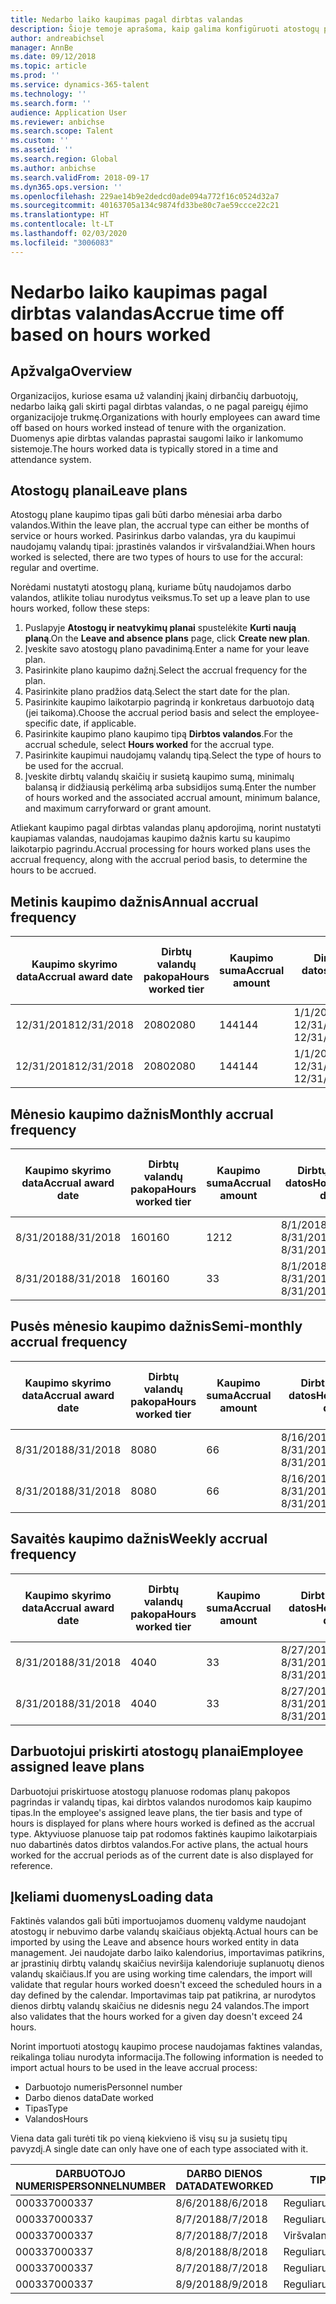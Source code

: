 ```yaml
---
title: Nedarbo laiko kaupimas pagal dirbtas valandas
description: Šioje temoje aprašoma, kaip galima konfigūruoti atostogų planus, kad būtų galima kaupti laiko nedarbo laiką pagal dirbtas valandas.
author: andreabichsel
manager: AnnBe
ms.date: 09/12/2018
ms.topic: article
ms.prod: ''
ms.service: dynamics-365-talent
ms.technology: ''
ms.search.form: ''
audience: Application User
ms.reviewer: anbichse
ms.search.scope: Talent
ms.custom: ''
ms.assetid: ''
ms.search.region: Global
ms.author: anbichse
ms.search.validFrom: 2018-09-17
ms.dyn365.ops.version: ''
ms.openlocfilehash: 229ae14b9e2dedcd0ade094a772f16c0524d32a7
ms.sourcegitcommit: 40163705a134c9874fd33be80c7ae59ccce22c21
ms.translationtype: HT
ms.contentlocale: lt-LT
ms.lasthandoff: 02/03/2020
ms.locfileid: "3006083"
---
```

# <a name="accrue-time-off-based-on-hours-worked"></a><span data-ttu-id="b5ad7-103">Nedarbo laiko kaupimas pagal dirbtas valandas</span><span class="sxs-lookup"><span data-stu-id="b5ad7-103">Accrue time off based on hours worked</span></span>

## <a name="overview"></a><span data-ttu-id="b5ad7-104">Apžvalga</span><span class="sxs-lookup"><span data-stu-id="b5ad7-104">Overview</span></span>

<span data-ttu-id="b5ad7-105">Organizacijos, kuriose esama už valandinį įkainį dirbančių darbuotojų, nedarbo laiką gali skirti pagal dirbtas valandas, o ne pagal pareigų ėjimo organizacijoje trukmę.</span><span class="sxs-lookup"><span data-stu-id="b5ad7-105">Organizations with hourly employees can award time off based on hours worked instead of tenure with the organization.</span></span> <span data-ttu-id="b5ad7-106">Duomenys apie dirbtas valandas paprastai saugomi laiko ir lankomumo sistemoje.</span><span class="sxs-lookup"><span data-stu-id="b5ad7-106">The hours worked data is typically stored in a time and attendance system.</span></span> 

## <a name="leave-plans"></a><span data-ttu-id="b5ad7-107">Atostogų planai</span><span class="sxs-lookup"><span data-stu-id="b5ad7-107">Leave plans</span></span>

<span data-ttu-id="b5ad7-108">Atostogų plane kaupimo tipas gali būti darbo mėnesiai arba darbo valandos.</span><span class="sxs-lookup"><span data-stu-id="b5ad7-108">Within the leave plan, the accrual type can either be months of service or hours worked.</span></span> <span data-ttu-id="b5ad7-109">Pasirinkus darbo valandas, yra du kaupimui naudojamų valandų tipai: įprastinės valandos ir viršvalandžiai.</span><span class="sxs-lookup"><span data-stu-id="b5ad7-109">When hours worked is selected, there are two types of hours to use for the accural: regular and overtime.</span></span>

<span data-ttu-id="b5ad7-110">Norėdami nustatyti atostogų planą, kuriame būtų naudojamos darbo valandos, atlikite toliau nurodytus veiksmus.</span><span class="sxs-lookup"><span data-stu-id="b5ad7-110">To set up a leave plan to use hours worked, follow these steps:</span></span>

1. <span data-ttu-id="b5ad7-111">Puslapyje **Atostogų ir neatvykimų planai** spustelėkite **Kurti naują planą**.</span><span class="sxs-lookup"><span data-stu-id="b5ad7-111">On the **Leave and absence plans** page, click **Create new plan**.</span></span>
2. <span data-ttu-id="b5ad7-112">Įveskite savo atostogų plano pavadinimą.</span><span class="sxs-lookup"><span data-stu-id="b5ad7-112">Enter a name for your leave plan.</span></span>
3. <span data-ttu-id="b5ad7-113">Pasirinkite plano kaupimo dažnį.</span><span class="sxs-lookup"><span data-stu-id="b5ad7-113">Select the accrual frequency for the plan.</span></span>
5. <span data-ttu-id="b5ad7-114">Pasirinkite plano pradžios datą.</span><span class="sxs-lookup"><span data-stu-id="b5ad7-114">Select the start date for the plan.</span></span>
6. <span data-ttu-id="b5ad7-115">Pasirinkite kaupimo laikotarpio pagrindą ir konkretaus darbuotojo datą (jei taikoma).</span><span class="sxs-lookup"><span data-stu-id="b5ad7-115">Choose the accrual period basis and select the employee-specific date, if applicable.</span></span>
7. <span data-ttu-id="b5ad7-116">Pasirinkite kaupimo plano kaupimo tipą **Dirbtos valandos**.</span><span class="sxs-lookup"><span data-stu-id="b5ad7-116">For the accrual schedule, select **Hours worked** for the accrual type.</span></span>
8. <span data-ttu-id="b5ad7-117">Pasirinkite kaupimui naudojamų valandų tipą.</span><span class="sxs-lookup"><span data-stu-id="b5ad7-117">Select the type of hours to be used for the accrual.</span></span>
9. <span data-ttu-id="b5ad7-118">Įveskite dirbtų valandų skaičių ir susietą kaupimo sumą, minimalų balansą ir didžiausią perkėlimą arba subsidijos sumą.</span><span class="sxs-lookup"><span data-stu-id="b5ad7-118">Enter the number of hours worked and the associated accrual amount, minimum balance, and maximum carryforward or grant amount.</span></span>

<span data-ttu-id="b5ad7-119">Atliekant kaupimo pagal dirbtas valandas planų apdorojimą, norint nustatyti kaupiamas valandas, naudojamas kaupimo dažnis kartu su kaupimo laikotarpio pagrindu.</span><span class="sxs-lookup"><span data-stu-id="b5ad7-119">Accrual processing for hours worked plans uses the accrual frequency, along with the accrual period basis, to determine the hours to be accrued.</span></span>

## <a name="annual-accrual-frequency"></a><span data-ttu-id="b5ad7-120">Metinis kaupimo dažnis</span><span class="sxs-lookup"><span data-stu-id="b5ad7-120">Annual accrual frequency</span></span>

| <span data-ttu-id="b5ad7-121">Kaupimo skyrimo data</span><span class="sxs-lookup"><span data-stu-id="b5ad7-121">Accrual award date</span></span>    | <span data-ttu-id="b5ad7-122">Dirbtų valandų pakopa</span><span class="sxs-lookup"><span data-stu-id="b5ad7-122">Hours worked tier</span></span>    | <span data-ttu-id="b5ad7-123">Kaupimo suma</span><span class="sxs-lookup"><span data-stu-id="b5ad7-123">Accrual amount</span></span>        | <span data-ttu-id="b5ad7-124">Dirbtų valandų datos</span><span class="sxs-lookup"><span data-stu-id="b5ad7-124">Hours worked dates</span></span>   | <span data-ttu-id="b5ad7-125">Faktinės dirbtos valandos</span><span class="sxs-lookup"><span data-stu-id="b5ad7-125">Hours worked actuals</span></span>| <span data-ttu-id="b5ad7-126">Premija</span><span class="sxs-lookup"><span data-stu-id="b5ad7-126">Award</span></span>               |
| --------------------- | -------------------- | --------------------- | -------------------- |-------------------- |-------------------- |
| <span data-ttu-id="b5ad7-127">12/31/2018</span><span class="sxs-lookup"><span data-stu-id="b5ad7-127">12/31/2018</span></span>            | <span data-ttu-id="b5ad7-128">2080</span><span class="sxs-lookup"><span data-stu-id="b5ad7-128">2080</span></span>                 | <span data-ttu-id="b5ad7-129">144</span><span class="sxs-lookup"><span data-stu-id="b5ad7-129">144</span></span>                   | <span data-ttu-id="b5ad7-130">1/1/2018-12/31/2018</span><span class="sxs-lookup"><span data-stu-id="b5ad7-130">1/1/2018-12/31/2018</span></span>  | <span data-ttu-id="b5ad7-131">2085</span><span class="sxs-lookup"><span data-stu-id="b5ad7-131">2085</span></span>                | <span data-ttu-id="b5ad7-132">144</span><span class="sxs-lookup"><span data-stu-id="b5ad7-132">144</span></span>                 |        
| <span data-ttu-id="b5ad7-133">12/31/2018</span><span class="sxs-lookup"><span data-stu-id="b5ad7-133">12/31/2018</span></span>            | <span data-ttu-id="b5ad7-134">2080</span><span class="sxs-lookup"><span data-stu-id="b5ad7-134">2080</span></span>                 | <span data-ttu-id="b5ad7-135">144</span><span class="sxs-lookup"><span data-stu-id="b5ad7-135">144</span></span>                   | <span data-ttu-id="b5ad7-136">1/1/2018-12/31/2018</span><span class="sxs-lookup"><span data-stu-id="b5ad7-136">1/1/2018-12/31/2018</span></span>  | <span data-ttu-id="b5ad7-137">2000</span><span class="sxs-lookup"><span data-stu-id="b5ad7-137">2000</span></span>                | <span data-ttu-id="b5ad7-138">0</span><span class="sxs-lookup"><span data-stu-id="b5ad7-138">0</span></span>                 |


## <a name="monthly-accrual-frequency"></a><span data-ttu-id="b5ad7-139">Mėnesio kaupimo dažnis</span><span class="sxs-lookup"><span data-stu-id="b5ad7-139">Monthly accrual frequency</span></span>

| <span data-ttu-id="b5ad7-140">Kaupimo skyrimo data</span><span class="sxs-lookup"><span data-stu-id="b5ad7-140">Accrual award date</span></span>    | <span data-ttu-id="b5ad7-141">Dirbtų valandų pakopa</span><span class="sxs-lookup"><span data-stu-id="b5ad7-141">Hours worked tier</span></span>    | <span data-ttu-id="b5ad7-142">Kaupimo suma</span><span class="sxs-lookup"><span data-stu-id="b5ad7-142">Accrual amount</span></span>        | <span data-ttu-id="b5ad7-143">Dirbtų valandų datos</span><span class="sxs-lookup"><span data-stu-id="b5ad7-143">Hours worked dates</span></span>   | <span data-ttu-id="b5ad7-144">Faktinės dirbtos valandos</span><span class="sxs-lookup"><span data-stu-id="b5ad7-144">Hours worked actuals</span></span>| <span data-ttu-id="b5ad7-145">Premija</span><span class="sxs-lookup"><span data-stu-id="b5ad7-145">Award</span></span>               |
| --------------------- | -------------------- | --------------------- | -------------------- |-------------------- |-------------------- |
| <span data-ttu-id="b5ad7-146">8/31/2018</span><span class="sxs-lookup"><span data-stu-id="b5ad7-146">8/31/2018</span></span>             | <span data-ttu-id="b5ad7-147">160</span><span class="sxs-lookup"><span data-stu-id="b5ad7-147">160</span></span>                  | <span data-ttu-id="b5ad7-148">12</span><span class="sxs-lookup"><span data-stu-id="b5ad7-148">12</span></span>                    | <span data-ttu-id="b5ad7-149">8/1/2018-8/31/2018</span><span class="sxs-lookup"><span data-stu-id="b5ad7-149">8/1/2018-8/31/2018</span></span>   | <span data-ttu-id="b5ad7-150">184</span><span class="sxs-lookup"><span data-stu-id="b5ad7-150">184</span></span>                 | <span data-ttu-id="b5ad7-151">12</span><span class="sxs-lookup"><span data-stu-id="b5ad7-151">12</span></span>                  |        
| <span data-ttu-id="b5ad7-152">8/31/2018</span><span class="sxs-lookup"><span data-stu-id="b5ad7-152">8/31/2018</span></span>             | <span data-ttu-id="b5ad7-153">160</span><span class="sxs-lookup"><span data-stu-id="b5ad7-153">160</span></span>                  | <span data-ttu-id="b5ad7-154">3</span><span class="sxs-lookup"><span data-stu-id="b5ad7-154">3</span></span>                     | <span data-ttu-id="b5ad7-155">8/1/2018-8/31/2018</span><span class="sxs-lookup"><span data-stu-id="b5ad7-155">8/1/2018-8/31/2018</span></span>   | <span data-ttu-id="b5ad7-156">184</span><span class="sxs-lookup"><span data-stu-id="b5ad7-156">184</span></span>                 | <span data-ttu-id="b5ad7-157">3</span><span class="sxs-lookup"><span data-stu-id="b5ad7-157">3</span></span>                   |

## <a name="semi-monthly-accrual-frequency"></a><span data-ttu-id="b5ad7-158">Pusės mėnesio kaupimo dažnis</span><span class="sxs-lookup"><span data-stu-id="b5ad7-158">Semi-monthly accrual frequency</span></span>

| <span data-ttu-id="b5ad7-159">Kaupimo skyrimo data</span><span class="sxs-lookup"><span data-stu-id="b5ad7-159">Accrual award date</span></span>    | <span data-ttu-id="b5ad7-160">Dirbtų valandų pakopa</span><span class="sxs-lookup"><span data-stu-id="b5ad7-160">Hours worked tier</span></span>    | <span data-ttu-id="b5ad7-161">Kaupimo suma</span><span class="sxs-lookup"><span data-stu-id="b5ad7-161">Accrual amount</span></span>        | <span data-ttu-id="b5ad7-162">Dirbtų valandų datos</span><span class="sxs-lookup"><span data-stu-id="b5ad7-162">Hours worked dates</span></span>   | <span data-ttu-id="b5ad7-163">Faktinės dirbtos valandos</span><span class="sxs-lookup"><span data-stu-id="b5ad7-163">Hours worked actuals</span></span>| <span data-ttu-id="b5ad7-164">Premija</span><span class="sxs-lookup"><span data-stu-id="b5ad7-164">Award</span></span>               |
| --------------------- | -------------------- | --------------------- | -------------------- |-------------------- |-------------------- |
| <span data-ttu-id="b5ad7-165">8/31/2018</span><span class="sxs-lookup"><span data-stu-id="b5ad7-165">8/31/2018</span></span>             | <span data-ttu-id="b5ad7-166">80</span><span class="sxs-lookup"><span data-stu-id="b5ad7-166">80</span></span>                   | <span data-ttu-id="b5ad7-167">6</span><span class="sxs-lookup"><span data-stu-id="b5ad7-167">6</span></span>                     | <span data-ttu-id="b5ad7-168">8/16/2018-8/31/2018</span><span class="sxs-lookup"><span data-stu-id="b5ad7-168">8/16/2018-8/31/2018</span></span>  | <span data-ttu-id="b5ad7-169">81</span><span class="sxs-lookup"><span data-stu-id="b5ad7-169">81</span></span>                  | <span data-ttu-id="b5ad7-170">6</span><span class="sxs-lookup"><span data-stu-id="b5ad7-170">6</span></span>                  |        
| <span data-ttu-id="b5ad7-171">8/31/2018</span><span class="sxs-lookup"><span data-stu-id="b5ad7-171">8/31/2018</span></span>             | <span data-ttu-id="b5ad7-172">80</span><span class="sxs-lookup"><span data-stu-id="b5ad7-172">80</span></span>                   | <span data-ttu-id="b5ad7-173">6</span><span class="sxs-lookup"><span data-stu-id="b5ad7-173">6</span></span>                     | <span data-ttu-id="b5ad7-174">8/16/2018-8/31/2018</span><span class="sxs-lookup"><span data-stu-id="b5ad7-174">8/16/2018-8/31/2018</span></span>  | <span data-ttu-id="b5ad7-175">75</span><span class="sxs-lookup"><span data-stu-id="b5ad7-175">75</span></span>                  | <span data-ttu-id="b5ad7-176">0</span><span class="sxs-lookup"><span data-stu-id="b5ad7-176">0</span></span>                   |

## <a name="weekly-accrual-frequency"></a><span data-ttu-id="b5ad7-177">Savaitės kaupimo dažnis</span><span class="sxs-lookup"><span data-stu-id="b5ad7-177">Weekly accrual frequency</span></span>

| <span data-ttu-id="b5ad7-178">Kaupimo skyrimo data</span><span class="sxs-lookup"><span data-stu-id="b5ad7-178">Accrual award date</span></span>    | <span data-ttu-id="b5ad7-179">Dirbtų valandų pakopa</span><span class="sxs-lookup"><span data-stu-id="b5ad7-179">Hours worked tier</span></span>    | <span data-ttu-id="b5ad7-180">Kaupimo suma</span><span class="sxs-lookup"><span data-stu-id="b5ad7-180">Accrual amount</span></span>        | <span data-ttu-id="b5ad7-181">Dirbtų valandų datos</span><span class="sxs-lookup"><span data-stu-id="b5ad7-181">Hours worked dates</span></span>   | <span data-ttu-id="b5ad7-182">Faktinės dirbtos valandos</span><span class="sxs-lookup"><span data-stu-id="b5ad7-182">Hours worked actuals</span></span>| <span data-ttu-id="b5ad7-183">Premija</span><span class="sxs-lookup"><span data-stu-id="b5ad7-183">Award</span></span>               |
| --------------------- | -------------------- | --------------------- | -------------------- |-------------------- |-------------------- |
| <span data-ttu-id="b5ad7-184">8/31/2018</span><span class="sxs-lookup"><span data-stu-id="b5ad7-184">8/31/2018</span></span>             | <span data-ttu-id="b5ad7-185">40</span><span class="sxs-lookup"><span data-stu-id="b5ad7-185">40</span></span>                   | <span data-ttu-id="b5ad7-186">3</span><span class="sxs-lookup"><span data-stu-id="b5ad7-186">3</span></span>                     | <span data-ttu-id="b5ad7-187">8/27/2018-8/31/2018</span><span class="sxs-lookup"><span data-stu-id="b5ad7-187">8/27/2018-8/31/2018</span></span>  | <span data-ttu-id="b5ad7-188">42</span><span class="sxs-lookup"><span data-stu-id="b5ad7-188">42</span></span>                  | <span data-ttu-id="b5ad7-189">3</span><span class="sxs-lookup"><span data-stu-id="b5ad7-189">3</span></span>                  |        
| <span data-ttu-id="b5ad7-190">8/31/2018</span><span class="sxs-lookup"><span data-stu-id="b5ad7-190">8/31/2018</span></span>             | <span data-ttu-id="b5ad7-191">40</span><span class="sxs-lookup"><span data-stu-id="b5ad7-191">40</span></span>                   | <span data-ttu-id="b5ad7-192">3</span><span class="sxs-lookup"><span data-stu-id="b5ad7-192">3</span></span>                     | <span data-ttu-id="b5ad7-193">8/27/2018-8/31/2018</span><span class="sxs-lookup"><span data-stu-id="b5ad7-193">8/27/2018-8/31/2018</span></span>  | <span data-ttu-id="b5ad7-194">35</span><span class="sxs-lookup"><span data-stu-id="b5ad7-194">35</span></span>                  | <span data-ttu-id="b5ad7-195">0</span><span class="sxs-lookup"><span data-stu-id="b5ad7-195">0</span></span>                   |

## <a name="employee-assigned-leave-plans"></a><span data-ttu-id="b5ad7-196">Darbuotojui priskirti atostogų planai</span><span class="sxs-lookup"><span data-stu-id="b5ad7-196">Employee assigned leave plans</span></span>

<span data-ttu-id="b5ad7-197">Darbuotojui priskirtuose atostogų planuose rodomas planų pakopos pagrindas ir valandų tipas, kai dirbtos valandos nurodomos kaip kaupimo tipas.</span><span class="sxs-lookup"><span data-stu-id="b5ad7-197">In the employee's assigned leave plans, the tier basis and type of hours is displayed for plans where hours worked is defined as the accrual type.</span></span> <span data-ttu-id="b5ad7-198">Aktyviuose planuose taip pat rodomos faktinės kaupimo laikotarpiais nuo dabartinės datos dirbtos valandos.</span><span class="sxs-lookup"><span data-stu-id="b5ad7-198">For active plans, the actual hours worked for the accrual periods as of the current date is also displayed for reference.</span></span> 

## <a name="loading-data"></a><span data-ttu-id="b5ad7-199">Įkeliami duomenys</span><span class="sxs-lookup"><span data-stu-id="b5ad7-199">Loading data</span></span>

<span data-ttu-id="b5ad7-200">Faktinės valandos gali būti importuojamos duomenų valdyme naudojant atostogų ir nebuvimo darbe valandų skaičiaus objektą.</span><span class="sxs-lookup"><span data-stu-id="b5ad7-200">Actual hours can be imported by using the Leave and absence hours worked entity in data management.</span></span> <span data-ttu-id="b5ad7-201">Jei naudojate darbo laiko kalendorius, importavimas patikrins, ar įprastinių dirbtų valandų skaičius neviršija kalendoriuje suplanuotų dienos valandų skaičiaus.</span><span class="sxs-lookup"><span data-stu-id="b5ad7-201">If you are using working time calendars, the import will validate that regular hours worked doesn't exceed the scheduled hours in a day defined by the calendar.</span></span> <span data-ttu-id="b5ad7-202">Importavimas taip pat patikrina, ar nurodytos dienos dirbtų valandų skaičius ne didesnis negu 24 valandos.</span><span class="sxs-lookup"><span data-stu-id="b5ad7-202">The import also validates that the hours worked for a given day doesn't exceed 24 hours.</span></span> 

<span data-ttu-id="b5ad7-203">Norint importuoti atostogų kaupimo procese naudojamas faktines valandas, reikalinga toliau nurodyta informacija.</span><span class="sxs-lookup"><span data-stu-id="b5ad7-203">The following information is needed to import actual hours to be used in the leave accrual process:</span></span>

+ <span data-ttu-id="b5ad7-204">Darbuotojo numeris</span><span class="sxs-lookup"><span data-stu-id="b5ad7-204">Personnel number</span></span> 
+ <span data-ttu-id="b5ad7-205">Darbo dienos data</span><span class="sxs-lookup"><span data-stu-id="b5ad7-205">Date worked</span></span>
+ <span data-ttu-id="b5ad7-206">Tipas</span><span class="sxs-lookup"><span data-stu-id="b5ad7-206">Type</span></span>
+ <span data-ttu-id="b5ad7-207">Valandos</span><span class="sxs-lookup"><span data-stu-id="b5ad7-207">Hours</span></span>

<span data-ttu-id="b5ad7-208">Viena data gali turėti tik po vieną kiekvieno iš visų su ja susietų tipų pavyzdį.</span><span class="sxs-lookup"><span data-stu-id="b5ad7-208">A single date can only have one of each type associated with it.</span></span>

| <span data-ttu-id="b5ad7-209">DARBUOTOJO NUMERIS</span><span class="sxs-lookup"><span data-stu-id="b5ad7-209">PERSONNELNUMBER</span></span>       | <span data-ttu-id="b5ad7-210">DARBO DIENOS DATA</span><span class="sxs-lookup"><span data-stu-id="b5ad7-210">DATEWORKED</span></span>           | <span data-ttu-id="b5ad7-211">TIPAS</span><span class="sxs-lookup"><span data-stu-id="b5ad7-211">TYPE</span></span>                  | <span data-ttu-id="b5ad7-212">VALANDOS</span><span class="sxs-lookup"><span data-stu-id="b5ad7-212">HOURS</span></span>                |
| --------------------- | -------------------- | --------------------- | -------------------- |
| <span data-ttu-id="b5ad7-213">000337</span><span class="sxs-lookup"><span data-stu-id="b5ad7-213">000337</span></span>                | <span data-ttu-id="b5ad7-214">8/6/2018</span><span class="sxs-lookup"><span data-stu-id="b5ad7-214">8/6/2018</span></span>             | <span data-ttu-id="b5ad7-215">Reguliarus</span><span class="sxs-lookup"><span data-stu-id="b5ad7-215">Regular</span></span>               | <span data-ttu-id="b5ad7-216">8</span><span class="sxs-lookup"><span data-stu-id="b5ad7-216">8</span></span>                    |       
| <span data-ttu-id="b5ad7-217">000337</span><span class="sxs-lookup"><span data-stu-id="b5ad7-217">000337</span></span>                | <span data-ttu-id="b5ad7-218">8/7/2018</span><span class="sxs-lookup"><span data-stu-id="b5ad7-218">8/7/2018</span></span>             | <span data-ttu-id="b5ad7-219">Reguliarus</span><span class="sxs-lookup"><span data-stu-id="b5ad7-219">Regular</span></span>               | <span data-ttu-id="b5ad7-220">8</span><span class="sxs-lookup"><span data-stu-id="b5ad7-220">8</span></span>                    |
| <span data-ttu-id="b5ad7-221">000337</span><span class="sxs-lookup"><span data-stu-id="b5ad7-221">000337</span></span>                | <span data-ttu-id="b5ad7-222">8/7/2018</span><span class="sxs-lookup"><span data-stu-id="b5ad7-222">8/7/2018</span></span>             | <span data-ttu-id="b5ad7-223">Viršvalandžiai</span><span class="sxs-lookup"><span data-stu-id="b5ad7-223">Overtime</span></span>              | <span data-ttu-id="b5ad7-224">3</span><span class="sxs-lookup"><span data-stu-id="b5ad7-224">3</span></span>                    |
| <span data-ttu-id="b5ad7-225">000337</span><span class="sxs-lookup"><span data-stu-id="b5ad7-225">000337</span></span>                | <span data-ttu-id="b5ad7-226">8/8/2018</span><span class="sxs-lookup"><span data-stu-id="b5ad7-226">8/8/2018</span></span>             | <span data-ttu-id="b5ad7-227">Reguliarus</span><span class="sxs-lookup"><span data-stu-id="b5ad7-227">Regular</span></span>               | <span data-ttu-id="b5ad7-228">8</span><span class="sxs-lookup"><span data-stu-id="b5ad7-228">8</span></span>                    |
| <span data-ttu-id="b5ad7-229">000337</span><span class="sxs-lookup"><span data-stu-id="b5ad7-229">000337</span></span>                | <span data-ttu-id="b5ad7-230">8/7/2018</span><span class="sxs-lookup"><span data-stu-id="b5ad7-230">8/7/2018</span></span>             | <span data-ttu-id="b5ad7-231">Reguliarus</span><span class="sxs-lookup"><span data-stu-id="b5ad7-231">Regular</span></span>               | <span data-ttu-id="b5ad7-232">8</span><span class="sxs-lookup"><span data-stu-id="b5ad7-232">8</span></span>                    |
| <span data-ttu-id="b5ad7-233">000337</span><span class="sxs-lookup"><span data-stu-id="b5ad7-233">000337</span></span>                | <span data-ttu-id="b5ad7-234">8/9/2018</span><span class="sxs-lookup"><span data-stu-id="b5ad7-234">8/9/2018</span></span>             | <span data-ttu-id="b5ad7-235">Reguliarus</span><span class="sxs-lookup"><span data-stu-id="b5ad7-235">Regular</span></span>               | <span data-ttu-id="b5ad7-236">8</span><span class="sxs-lookup"><span data-stu-id="b5ad7-236">8</span></span>                    |
